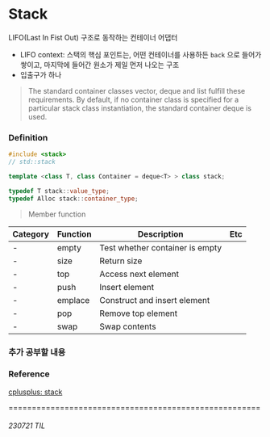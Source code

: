 # Stack
LIFO(Last In Fist Out) 구조로 동작하는 컨테이너 어댑터<br>
- LIFO context: 스택의 핵심 포인트는, 어떤 컨테이너를 사용하든 `back` 으로 들어가 쌓이고, 마지막에 들어간 원소가 제일 먼저 나오는 구조
- 입출구가 하나

> The standard container classes vector, deque and list fulfill these requirements. By default, if no container class is specified for a particular stack class instantiation, the standard container deque is used.

### Definition
```c++
#include <stack>
// std::stack

template <class T, class Container = deque<T> > class stack;

typedef T stack::value_type;
typedef Alloc stack::container_type;
```
> Member function

| Category | Function | Description | Etc |
|--------|--------|--------|--------|
| - | empty | Test whether container is empty | |
| - | size | Return size | |
| - | top | Access next element | |
| - | push | Insert element | |
| - | emplace | Construct and insert element | |
| - | pop | Remove top element | |
| - | swap | Swap contents | |


### 추가 공부할 내용


### Reference
[cplusplus: stack](https://cplusplus.com/reference/stack/stack/)    


======================================================
###### 230721 TIL